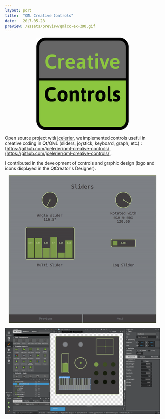 ```yaml
---
layout: post
title:  "QML Creative Controls"
date:   2017-05-28
preview: /assets/preview/qmlcc-ex-300.gif
---
```



<p align="center">
    <img src="/assets/qmlcc-logo.png" />
</p>

Open source project with [jcelerier](https://github.com/jcelerier), we implemented controls useful in creative coding in Qt/QML (sliders, joystick, keyboard, graph, etc.) : [https://github.com/jcelerier/qml-creative-controls/](https://github.com/jcelerier/qml-creative-controls/).


I contributed in the development of controls and graphic design (logo and icons displayed in the QtCreator's Designer).

<p align="center">
  <img src="/assets/qmlcc-ex.gif"/>
</p>

<p align="center">
  <img src="/assets/qmlcc-designer.png"/>
</p>


